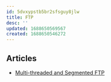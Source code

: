 ```yaml
---
id: 5dvxypstb5br2sfsguy8jlw
title: FTP
desc: ''
updated: 1688650569567
created: 1688650546272
---
```


## Articles

- [Multi-threaded and Segmented FTP](https://whatbox.ca/wiki/Multi-threaded_and_Segmented_FTP)
